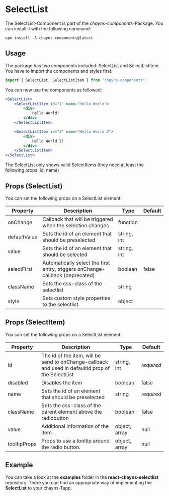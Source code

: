 # SelectList #

The SelectList-Component is part of the *chayns-components*-Package. You can install it with the following command:

    npm install -S chayns-components@latest


## Usage ##

The package has two components included: SelectList and SelectListItem
You have to import the components and styles first:

```jsx harmony
import { SelectList, SelectListItem } from 'chayns-components';
```

You can now use the components as followed:
```jsx harmony
<SelectList>
	<SelectListItem id="1" name="Hello World">
		<div>
			Hello World!
		</div>
	</SelectListItem>

	<SelectListItem id="2" name="Hello World 2">
		<div>
			Hello World 2!
		</div>
	</SelectListItem>
</SelectList>
```

The SelectList only shows valid SelectItems (they need at least the following props: id, name)


## Props (SelectList) ##
You can set the following props on a SelectList element:

| Property     | Description                                                                   | Type        | Default      |
|--------------|-------------------------------------------------------------------------------|-------------|--------------|
| onChange     | Callback that will be triggered when the selection changes                    | function    |              |
| defaultValue | Sets the id of an element that should be preselected                          | string, int |              |
| value        | Sets the id of an element that should be selected                             | string, int |              |
| selectFirst  | Automatically select the first entry, triggers onChange-callback (deprecated) | boolean     |  false       |
| className    | Sets the css-class of the selectlist                                          | string      |              |
| style        | Sets custom style properties to the selectlist                                | object      |              |


## Props (SelectItem) ##
You can set the following props on a SelectList element:

| Property  | Description                                                                                         | Type            | Default    |
|-----------|-----------------------------------------------------------------------------------------------------|-----------------|------------|
| id        | The id of the item, will be send to onChange-callback and used in defaultId prop of the SelectList  | string, int     | *required* |
| disabled  | Disables the item                                                                                   | boolean         | false      |
| name      | Sets the id of an element that should be preselected                                                | string          | *required* |
| className | Sets the css-class of the parent element above the radiobutton                                      | boolean         | false      |
| value     | Additional information of the item.                                                                 | object, array   | null       |
| tooltipProps | Props to use a tooltip around the radio button.                                                  | object, array   | null       |


## Example ##

You can take a look at the **examples** folder in the **react-chayns-selectlist** repository. There you can find an appropriate way of implementing the **SelectList** to your chayns-Tapp.
